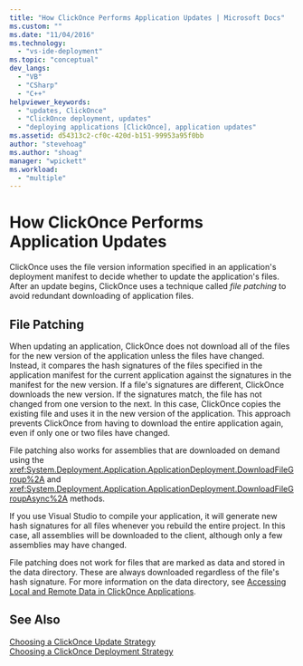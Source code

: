 ```yaml
---
title: "How ClickOnce Performs Application Updates | Microsoft Docs"
ms.custom: ""
ms.date: "11/04/2016"
ms.technology: 
  - "vs-ide-deployment"
ms.topic: "conceptual"
dev_langs: 
  - "VB"
  - "CSharp"
  - "C++"
helpviewer_keywords: 
  - "updates, ClickOnce"
  - "ClickOnce deployment, updates"
  - "deploying applications [ClickOnce], application updates"
ms.assetid: d54313c2-cf0c-420d-b151-99953a95f0bb
author: "stevehoag"
ms.author: "shoag"
manager: "wpickett"
ms.workload: 
  - "multiple"
---
```

# How ClickOnce Performs Application Updates
ClickOnce uses the file version information specified in an application's deployment manifest to decide whether to update the application's files. After an update begins, ClickOnce uses a technique called *file patching* to avoid redundant downloading of application files.  
  
## File Patching  
 When updating an application, ClickOnce does not download all of the files for the new version of the application unless the files have changed. Instead, it compares the hash signatures of the files specified in the application manifest for the current application against the signatures in the manifest for the new version. If a file's signatures are different, ClickOnce downloads the new version. If the signatures match, the file has not changed from one version to the next. In this case, ClickOnce copies the existing file and uses it in the new version of the application. This approach prevents ClickOnce from having to download the entire application again, even if only one or two files have changed.  
  
 File patching also works for assemblies that are downloaded on demand using the <xref:System.Deployment.Application.ApplicationDeployment.DownloadFileGroup%2A> and <xref:System.Deployment.Application.ApplicationDeployment.DownloadFileGroupAsync%2A> methods.  
  
 If you use Visual Studio to compile your application, it will generate new hash signatures for all files whenever you rebuild the entire project. In this case, all assemblies will be downloaded to the client, although only a few assemblies may have changed.  
  
 File patching does not work for files that are marked as data and stored in the data directory. These are always downloaded regardless of the file's hash signature. For more information on the data directory, see [Accessing Local and Remote Data in ClickOnce Applications](../deployment/accessing-local-and-remote-data-in-clickonce-applications.md).  
  
## See Also  
 [Choosing a ClickOnce Update Strategy](../deployment/choosing-a-clickonce-update-strategy.md)   
 [Choosing a ClickOnce Deployment Strategy](../deployment/choosing-a-clickonce-deployment-strategy.md)